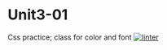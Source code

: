 # Unit3-01
Css practice; class for color and font
[![linter](https://github.com/Emily-Jette/Unit3-01/workflows/linter/badge.svg)](https://github.com/marketplace/actions/super-linter)
